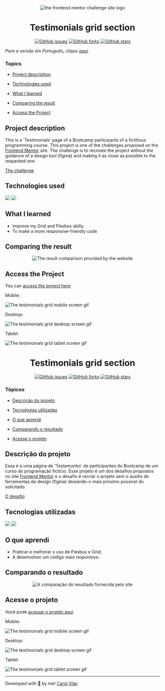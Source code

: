 <div align='center'> <img src="./src/frontend-mentor.png" alt="the frontend mentor challenge site logo"> </div>

<h1 align='center'> Testimonials grid section </h1>

<div align='center'>
	<a href="https://github.com/Bo83dev/digital-agc/issues"><img alt="GitHub issues" src="https://img.shields.io/github/issues/Bo83dev/digital-agc"></a>
	<a href="https://github.com/Bo83dev/digital-agc/network"><img alt="GitHub forks" src="https://img.shields.io/github/forks/Bo83dev/digital-agc"></a>
	<a href="https://github.com/Bo83dev/digital-agc/stargazers"><img alt="GitHub stars" src="https://img.shields.io/github/stars/Bo83dev/digital-agc"></a>
</div>

_Para a versão em Português, clique [aqui](#portuguese)._ 

### Topics

- [Project description](#project-description)

- [Technologies used](#technologies-used)

- [What I learned](#what-I-learned)

- [Comparing the result](#comparing-the-result)

- [Access the Project](#access-the-project)


## Project description

<p align="justify">

This is a 'Testimonials' page of a Bootcamp participants of a fictitious programming course. This project is one of the challenges proposed on the [Frontend Mentor](https://www.frontendmentor.io/home) site. The challenge is to recreate the project without the guidance of a design tool (figma) and making it as close as possible to the requested one. 

[The challenge](https://www.frontendmentor.io/challenges/testimonials-grid-section-Nnw6J7Un7)

</p>

## Technologies used

<div>
  <img src="https://img.shields.io/badge/HTML5-E34F26?style=for-the-badge&logo=html5&logoColor=white">
  <img src="https://img.shields.io/badge/CSS3-1572B6?style=for-the-badge&logo=css3&logoColor=white">
</div>


## What I learned

- Improve my Grid and Flexbox skills;
- To make a more responsive-friendly code


## Comparing the result

<div align='center'> <img src="./src/testimonials-comparative-screen.gif" alt="The result comparison provided by the website"> </div>


## Access the Project

You can [access the project here](https://bo83dev.github.io/testimonials-project/) 

Mobile:

<img src="./src/testimonials-mobile-screen.gif" alt="The testimonials grid mobile screen gif">

Desktop:

<img src="./src/testimonials-desktop-screen.gif" alt="The testimonials grid desktop screen gif">

Tablet:

<img src="./src/testimonials-tablet-screen.gif" alt="The testimonials grid tablet screen gif">



<div id="portuguese">


<h1 align='center'> Testimonials grid section </h1>


<div align='center'>
	<a href="https://github.com/Bo83dev/digital-agc/issues"><img alt="GitHub issues" src="https://img.shields.io/github/issues/Bo83dev/digital-agc"></a>
	<a href="https://github.com/Bo83dev/digital-agc/network"><img alt="GitHub forks" src="https://img.shields.io/github/forks/Bo83dev/digital-agc"></a>
	<a href="https://github.com/Bo83dev/digital-agc/stargazers"><img alt="GitHub stars" src="https://img.shields.io/github/stars/Bo83dev/digital-agc"></a>
</div>


### Tópicos 

- [Descrição do projeto](#descrição-do-projeto)

- [Tecnologias utilizadas](#tecnologias-utilizadas)

- [O que aprendi](#o-que-aprendi)

- [Comparando o resultado](#comparando-o-resultado)

- [Acesse o projeto](#acesse-o-projeto)


## Descrição do projeto 

<p align="justify">

Essa é a uma página de 'Testemunho' de participantes do Bootcamp de um curso de programação fictício. Esse projeto é um dos desafios propostos no site [Frontend Mentor](https://www.frontendmentor.io/home) e o desafio é recriar o projeto sem o auxílio de ferramentas de design (figma) deixando-o mais próximo possível do solicitado. 

[O desafio](https://www.frontendmentor.io/challenges/testimonials-grid-section-Nnw6J7Un7)

</p>


## Tecnologias utilizadas

<div>
  <img src="https://img.shields.io/badge/HTML5-E34F26?style=for-the-badge&logo=html5&logoColor=white">
  <img src="https://img.shields.io/badge/CSS3-1572B6?style=for-the-badge&logo=css3&logoColor=white">
</div>

## O que aprendi

- Praticar e melhorar o uso de Flexbox e Grid;
- A desenvolver um código mais responsivo.

## Comparando o resultado

<div align='center'> <img src="./src/testimonials-comparative-screen.gif" alt="A comparação do resultado fornecida pelo site"> </div>


## Acesse o projeto
	
Você pode [acessar o projeto aqui](https://bo83dev.github.io/testimonials-project/)

Mobile:

<img src="./src/testimonials-mobile-screen.gif" alt="The testimonials grid mobile screen gif">

Desktop:

<img src="./src/testimonials-desktop-screen.gif" alt="The testimonials grid desktop screen gif">

Tablet:

<img src="./src/testimonials-tablet-screen.gif" alt="The testimonials grid tablet screen gif">


<hr>

Developed with 🧡 by me!  [Carol Vilar](https://www.linkedin.com/in/carolinebarbosavilar/)
